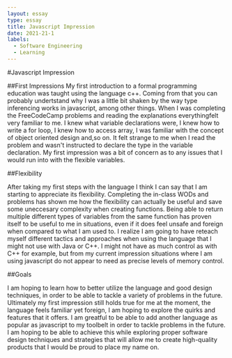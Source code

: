 ```yaml
---
layout: essay
type: essay
title: Javascript Impression
date: 2021-21-1
labels:
  - Software Engineering
  - Learning
---
```

#Javascript Impression

##First Impressions
My first introduction to a formal programming education was taught using the language c++. Coming from that you can 
probably undertstand why I was a little bit shaken by the way type inferencing works in javascript, among other things. 
When I was completing the FreeCodeCamp problems and reading the explanations everythingfelt very familiar to me. I knew
what variable declarations were, I knew how to write a for loop, I knew how to access array, I was familiar with the 
concept of object oriented design and,so on. It felt strange to me when I read the problem and wasn't instructed to 
declare the type in the variable declaration. My first impression was a bit of concern as to any issues that I would 
run into with the flexible variables.

##Flexibility

After taking my first steps with the language I think I can say that I am starting to appreciate its flexibility.
Completing the in-class WODs and problems has shown me how the flexibility can actually be useful and save some
uneccesary complexity when creating functions. Being able to return multiple different types of variables from the same
function has proven itself to be useful to me in situations, even if it does feel unsafe and foreign when compared to
what I am used to. I realize I am going to have reteach myself different tactics and approaches when using the language
that I might not use with Java or C++. I might not have as much control as with C++ for example, but from my current
impression situations where I am using javascript do not appear to need as precise levels of memory control.

##Goals

I am hoping to learn how to better utilize the language and good design techniques, in order to be able to tackle a
variety of problems in the future. Ultimately my first impression still holds true for me at the moment, the language
feels familiar yet foreign, I am hoping to explore the quirks and features that it offers. I am greatful to be able to
add another language as popular as javascript to my toolbelt in order to tackle problems in the future. I am hoping to
be able to achieve this while exploring proper software design techniques and strategies that will allow me to create
high-quality products that I would be proud to place my name on.

